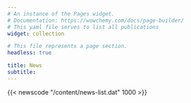 ```yaml
---
# An instance of the Pages widget.
# Documentation: https://wowchemy.com/docs/page-builder/
# This yaml file serves to list all publications
widget: collection

# This file represents a page section.
headless: true

title: News
subtitle:
---
```


{{< newscode "/content/news-list.dat" 1000 >}} 